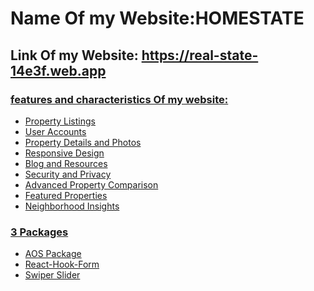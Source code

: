 <h1>Name Of my Website:HOMESTATE</h1> 
<h2>Link Of my Website: <a href='https://real-state-14e3f.web.app'> https://real-state-14e3f.web.app</h2>
<h3>features and characteristics Of my website: </h3>
<ul>

<li>Property Listings</li>
<li>User Accounts</li>
<li>Property Details and Photos</li>
<li>Responsive Design</li>
<li>Blog and Resources</li>
<li>Security and Privacy</li>
<li>Advanced Property Comparison</li>
<li>Featured Properties</li>
<li>Neighborhood Insights</li>
</ul>

<h3>3 Packages</h3>
<ul>

<li>AOS Package</li>
<li>React-Hook-Form</li>
<li>Swiper Slider</li>

</ul>